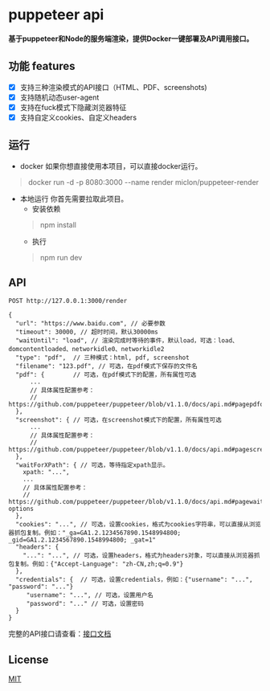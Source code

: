 # puppeteer api
#### 基于puppeteer和Node的服务端渲染，提供Docker一键部署及API调用接口。

## 功能 features

- [x] 支持三种渲染模式的API接口（HTML、PDF、screenshots)
- [x] 支持随机动态user-agent
- [x] 支持在fuck模式下隐藏浏览器特征
- [x] 支持自定义cookies、自定义headers

## 运行

- docker
如果你想直接使用本项目，可以直接docker运行。
> docker run -d -p 8080:3000 --name render miclon/puppeteer-render

- 本地运行
你首先需要拉取此项目。
  - 安装依赖
  > npm install
  - 执行
  > npm run dev


## API

```
POST http://127.0.0.1:3000/render

{
  "url": "https://www.baidu.com", // 必要参数
  "timeout": 30000, // 超时时间，默认30000ms
  "waitUntil": "load", // 渲染完成时等待的事件，默认load，可选：load、domcontentloaded、networkidle0、networkidle2
  "type": "pdf",  // 三种模式：html, pdf, screenshot
  "filename": "123.pdf", // 可选，在pdf模式下保存的文件名
  "pdf": {        // 可选，在pdf模式下的配置，所有属性可选
      ...
      // 具体属性配置参考：
      // https://github.com/puppeteer/puppeteer/blob/v1.1.0/docs/api.md#pagepdfoptions
  },
  "screenshot": { // 可选，在screenshot模式下的配置，所有属性可选
      ...
      // 具体属性配置参考：
      // https://github.com/puppeteer/puppeteer/blob/v1.1.0/docs/api.md#pagescreenshotoptions
  },
  "waitForXPath": { // 可选，等待指定xpath显示。
    xpath: "...",
    ...
    // 具体属性配置参考：
    // https://github.com/puppeteer/puppeteer/blob/v1.1.0/docs/api.md#pagewaitforxpathxpath-options
  },
  "cookies": "...", // 可选，设置cookies，格式为cookies字符串，可以直接从浏览器抓包复制。例如："_ga=GA1.2.1234567890.1548994800; _gid=GA1.2.1234567890.1548994800; _gat=1"
  "headers": {
    "...": "...", // 可选，设置headers，格式为headers对象，可以直接从浏览器抓包复制。例如：{"Accept-Language": "zh-CN,zh;q=0.9"}
  },
  "credentials": {  // 可选，设置credentials，例如：{"username": "...", "password": "..."}
     "username": "...", // 可选，设置用户名
     "password": "..." // 可选，设置密码
  }
}
```
完整的API接口请查看：[接口文档](https://www.apifox.cn/apidoc/shared-6dcc2010-6913-4fe0-88a3-333791d80548)

## License

[MIT](http://opensource.org/licenses/MIT)
